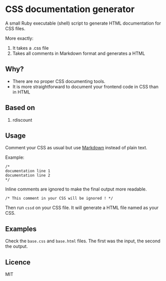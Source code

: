 # CSS documentation generator

A small Ruby executable (shell) script to generate HTML documentation for CSS files.

More exactly:

  1. It takes a .css file
  2. Takes all comments in Markdown format and generates a HTML
  
## Why?

* There are no proper CSS documenting tools.
* It is more straightforward to document your frontend code in CSS than in HTML

## Based on

  1. rdiscount
  
## Usage

Comment your CSS as usual but use [Markdown](http://daringfireball.net/projects/markdown/syntax ) instead of plain text.

Example:
  
    /*
    documentation line 1
    documentation line 2
    */ 
    
Inline comments are ignored to make the final output more readable.

    /* This comment in your CSS will be ignored ! */

    
Then run `cssd` on your CSS file. It will generate a HTML file named as your CSS.

## Examples

Check the `base.css` and `base.html` files. The first was the input, the second the output.


## Licence

MIT
